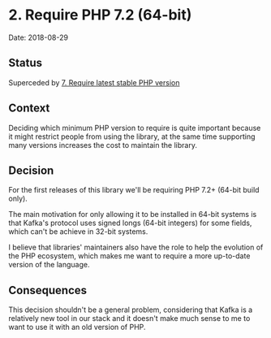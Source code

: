 # 2. Require PHP 7.2 (64-bit)

Date: 2018-08-29

## Status

Superceded by [7. Require latest stable PHP version](0007-require-latest-stable-php-version.md)

## Context

Deciding which minimum PHP version to require is quite important because it
might restrict people from using the library, at the same time supporting many
versions increases the cost to maintain the library.

## Decision

For the first releases of this library we'll be requiring PHP 7.2+ (64-bit build
only).

The main motivation for only allowing it to be installed in 64-bit systems is
that Kafka's protocol uses signed longs (64-bit integers) for some fields, which
can't be achieve in 32-bit systems.

I believe that libraries' maintainers also have the role to help the evolution
of the PHP ecosystem, which makes me want to require a more up-to-date version
of the language.

## Consequences

This decision shouldn't be a general problem, considering that Kafka is a
relatively new tool in our stack and it doesn't make much sense to me to want to
use it with an old version of PHP.

